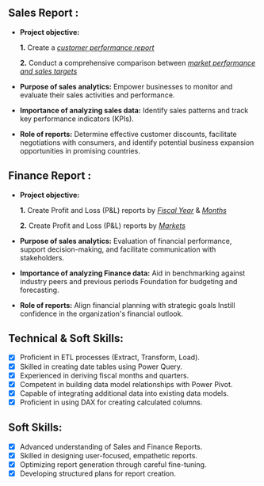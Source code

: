 ## Sales Report :


- **Project objective:** 

    **1.** Create a _[customer performance report](https://github.com/bammidiprasanth/Excel-Sales-Analytics/blob/main/Customer%20Performance%20Report.pdf)_ 

    **2.** Conduct a comprehensive comparison between _[market performance and sales targets](https://github.com/bammidiprasanth/Excel-Sales-Analytics/blob/main/Market%20Performance%20vs%20Target%20Report.pdf)_

- **Purpose of sales analytics:** Empower businesses to monitor and evaluate their sales activities and performance.

- **Importance of analyzing sales data:** Identify sales patterns and track key performance indicators (KPIs).

- **Role of reports:** Determine effective customer discounts, facilitate negotiations with consumers, and identify potential business expansion opportunities in promising countries.


## Finance Report :

- **Project objective:** 

    **1.** Create Profit and Loss (P&L) reports by _[Fiscal Year](https://github.com/bammidiprasanth/Excel-Sales-Analytics/blob/main/P%26L%20Statement%20by%20Fisical%20Year.pdf)_ & _[Months](https://github.com/bammidiprasanth/Excel-Sales-Analytics/blob/main/P%26L%20Statement%20by%20Months.pdf)_ 

   **2.** Create Profit and Loss (P&L) reports by _[Markets](https://github.com/bammidiprasanth/Excel-Sales-Analytics/blob/main/P%26L%20Statement%20by%20Markets.pdf)_

- **Purpose of sales analytics:** Evaluation of financial performance, support decision-making, and facilitate communication with stakeholders.

- **Importance of analyzing Finance data:** Aid in benchmarking against industry peers and previous periods Foundation for budgeting and forecasting.

- **Role of reports:** Align financial planning with strategic goals Instill confidence in the organization's financial outlook.


## Technical & Soft Skills:
- [x]	Proficient in ETL processes (Extract, Transform, Load).
- [x]	Skilled in creating date tables using Power Query.
- [x]	Experienced in deriving fiscal months and quarters.
- [x]	Competent in building data model relationships with Power Pivot.
- [x]	Capable of integrating additional data into existing data models.
- [x]	Proficient in using DAX for creating calculated columns.

## Soft Skills:
- [x]	Advanced understanding of Sales and Finance Reports.
- [x]	Skilled in designing user-focused, empathetic reports.
- [x]	Optimizing report generation through careful fine-tuning.
- [x]	Developing structured plans for report creation.
